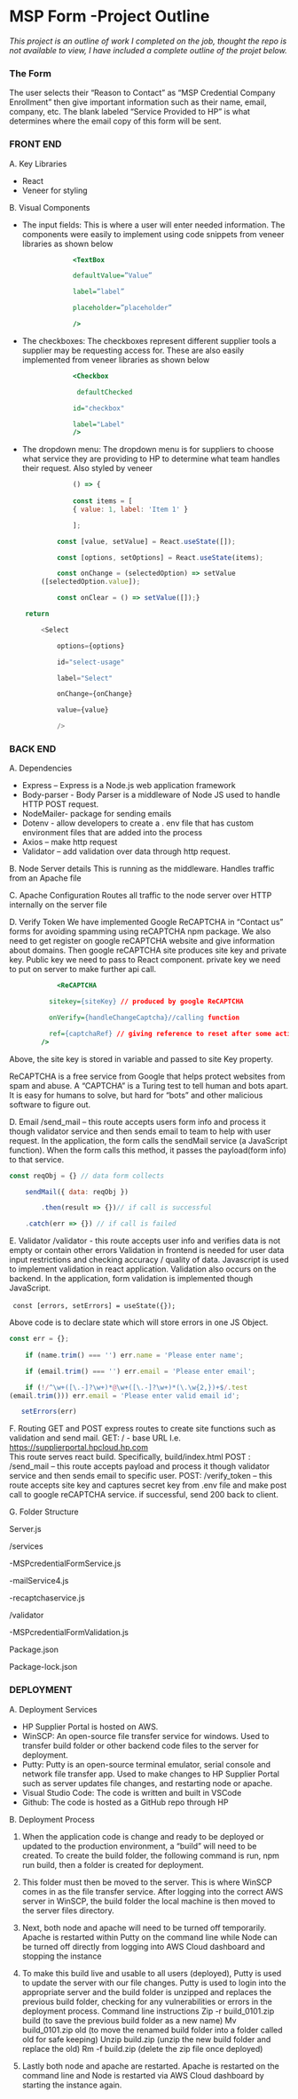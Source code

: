 
# MSP Form -Project Outline

  *This project is an outline of work I completed on the job, thought the repo is not available to view, I have included a complete outline of the projet below.*


### The Form
 
The user selects their “Reason to Contact” as “MSP Credential Company Enrollment” then give important information such as their name, email, company, etc. The blank labeled “Service Provided to HP” is what determines where the email copy of this form will be sent.


### FRONT END

A. Key Libraries 

-	React 
-	Veneer for styling

B. Visual Components

-	The input fields: This is where a user will enter needed information. The components were easily to implement using code snippets from veneer libraries as shown below

```htm
                <TextBox

                defaultValue=”Value”

                label=”label”

                placeholder=”placeholder” 

                />
```

-	The checkboxes: The checkboxes represent different supplier tools a supplier may be requesting access for. These are also easily implemented from veneer libraries as shown below
  

```htm
                <Checkbox

                 defaultChecked

                id="checkbox"

                label="Label"
                />
```


-	The dropdown menu: The dropdown menu is for suppliers to choose what service they are providing to HP to determine what team handles their request. Also styled by veneer

```javascript
                () => {
               
                const items = [
                { value: 1, label: 'Item 1' }

                ];

            const [value, setValue] = React.useState([]);

            const [options, setOptions] = React.useState(items);

            const onChange = (selectedOption) => setValue
        ([selectedOption.value]);

            const onClear = () => setValue([]);}

    return 

        <Select

            options={options}

            id="select-usage"

            label="Select"

            onChange={onChange}

            value={value}

            />
```



### BACK END

A. Dependencies 

-	Express – Express is a Node.js web application framework 
-	Body-parser - Body Parser is a middleware of Node JS used to handle HTTP POST request. 
-	NodeMailer- package for sending emails 
-	Dotenv - allow developers to create a . env file that has custom environment files that are added into the process 
-	Axios – make http request 
-	Validator – add validation over data through http request. 

B. Node Server details 
This is running as the middleware. Handles traffic from an Apache file

C. Apache Configuration 
Routes all traffic to the node server over HTTP internally on the server file

D. Verify Token 
We have implemented Google ReCAPTCHA in “Contact us” forms for avoiding spamming using reCAPTCHA npm package. 
We also need to get register on google reCAPTCHA website and give information about domains. Then google reCAPTCHA site produces site key and private key. Public key we need to pass to React component. private key we need to put on server to make further api call. 


```htm
            <ReCAPTCHA 

          sitekey={siteKey} // produced by google ReCAPTCHA 

          onVerify={handleChangeCaptcha}//calling function 

          ref={captchaRef} // giving reference to reset after some actions 
        /> 
```


Above, the site key is stored in variable and passed to site Key property. 

ReCAPTCHA is a free service from Google that helps protect websites from spam and abuse. A “CAPTCHA” is a Turing test to tell human and bots apart. It is easy for humans to solve, but hard for “bots” and other malicious software to figure out. 


D. Email 
/send_mail – this route accepts users form info and process it though validator service and then sends email to team to help with user request.
In the application, the form calls the sendMail service (a JavaScript function). When the form calls this method, it passes the payload(form info) to that service.  
 
```javascript
const reqObj = {} // data form collects 

    sendMail({ data: reqObj }) 

        .then(result => {})// if call is successful 

    .catch(err => {}) // if call is failed
```
 


E. Validator 
/validator - this route accepts user info and verifies data is not empty or contain other errors 
Validation in frontend is needed for user data input restrictions and checking accuracy / quality of data. Javascript is used to implement validation in react application. Validation also occurs on the backend.
In the application, form validation is implemented though JavaScript.  
 
 
  `const [errors, setErrors] = useState({}); `
 
Above code is to declare state which will store errors in one JS Object. 
    
```javascript
const err = {}; 
 
    if (name.trim() === '') err.name = 'Please enter name'; 

    if (email.trim() === '') err.email = 'Please enter email'; 

    if (!/^\w+([\.-]?\w+)*@\w+([\.-]?\w+)*(\.\w{2,})+$/.test
(email.trim())) err.email = 'Please enter valid email id'; 

   setErrors(err)
```
 

F. Routing 
GET and POST express routes to create site functions such as validation and send mail. 
GET: / - base URL I.e. https://supplierportal.hpcloud.hp.com  
This route serves react build. Specifically, build/index.html 
POST : /send_mail – this route accepts payload and process it though validator service and then sends email to specific user. 
POST: /verify_token – this route accepts site key and captures secret key from .env file and make post call to google reCAPTCHA service. if successful, send 200 back to client. 


G. Folder Structure

Server.js 

/services

-MSPcredentialFormService.js

-mailService4.js

-recaptchaservice.js 

/validator

-MSPcredentialFormValidation.js 

Package.json 

Package-lock.json 



### DEPLOYMENT

A.	Deployment Services
- 	HP Supplier Portal is hosted on AWS.
- 	WinSCP: An open-source file transfer service for windows. Used to transfer build folder or other backend code files to the server for deployment.
- 	Putty: Putty is an open-source terminal emulator, serial console and network file transfer app. Used to make changes to HP Supplier Portal such as server updates file changes, and restarting node or apache.
- 	Visual Studio Code: The code is written and built in VSCode
- 	Github: The code is hosted as a GitHub repo through HP

B.	Deployment Process

1.	When the application code is change and ready to be deployed or updated to the production environment, a “build” will need to be created. To create the build folder, the following command is run, npm run build, then a folder is created for deployment.
 
2.	This folder must then be moved to the server. This is where WinSCP comes in as the file transfer service. After logging into the correct AWS server in WinSCP, the build folder the local machine is then moved to the server files directory.
 
3.	Next, both node and apache will need to be turned off temporarily. Apache is restarted within Putty on the command line while Node can be turned off directly from logging into AWS Cloud dashboard and stopping the instance
4.	To make this build live and usable to all users (deployed), Putty is used to update the server with our file changes. Putty is used to login into the appropriate server and the build folder is unzipped and replaces the previous build folder, checking for any vulnerabilities or errors in the deployment process.
Command line instructions
Zip -r build_0101.zip build (to save the previous build folder as a new name)
Mv build_0101.zip old (to move the renamed build folder into a folder called old for safe keeping) 
Unzip build.zip (unzip the new build folder and replace the old)
Rm -f build.zip (delete the zip file once deployed)

5.	Lastly both node and apache are restarted. Apache is restarted on the command line and Node is restarted via AWS Cloud dashboard by starting the instance again.
 

